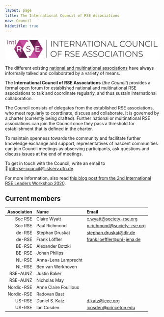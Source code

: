 ```yaml
---
layout: page
title: The International Council of RSE Associations
nav: Council
hidetitle: true
---
```


![Logo of the International Council of RSE Associations, licensed under CC0-1.0](./img/council-logo.png)

The different existing [national and multinational associations](./assoc.md) 
have always informally talked and collaborated by a variety of means.

The **International Council of RSE Associations** (*the Council*) provides a 
formal open forum for established national and multinational RSE associations 
to talk and coordinate regularly, and thus sustain international collaboration.

The Council consists of delegates from the established RSE associations, who
meet regularly to coordinate, discuss and collaborate. It is governed by a 
charter (currently being drafted). Further national or multinational RSE 
associations can join the Council once they pass a threshold for establishment 
that is defined in the charter.

To maintain openness towards the community and facilitate further knowledge
exchange and support, representatives of nascent communities can join Council 
meetings as observing participants, ask questions and discuss issues at the 
end of meetings.

To get in touch with the Council, write an email to  
📧 [intl-rse-council@listserv.dfn.de](mailto:intl-rse-council@listserv.dfn.de).

For more information, also read 
[this blog post from the 2nd International RSE Leaders Workshop 2020](https://researchsoftware.org/2021/01/27/introducing-the-international-council-of-RSE-associations.html).

## Current members

| Association | Name | Email |
| -----------: | :--------------| :--------------|
| Soc RSE | Claire Wyatt | c.wyatt@society-rse.org |
| Soc RSE | Paul Richmond | p.richmond@society-rse.org |
| de-RSE  | Stephan Druskat | stephan.druskat@dlr.de |
| de-RSE  | Frank Löffler | frank.loeffler@uni-jena.de |
| BE-RSE  | Alexander Botzki |
| BE-RSE  | Johan Philips |
| NL-RSE  | Anna-Lena Lamprecht |
| NL-RSE  | Ben van Werkhoven |
| RSE-AUNZ    | Justin Baker |
| RSE-AUNZ    | Nicholas May |
| Nordic-RSE  | Anne Claire Fouilloux |
| Nordic-RSE  | Radovan Bast |
| US-RSE  | Daniel S. Katz | d.katz@ieee.org |
| US-RSE  | Ian Cosden | icosden@princeton.edu |

